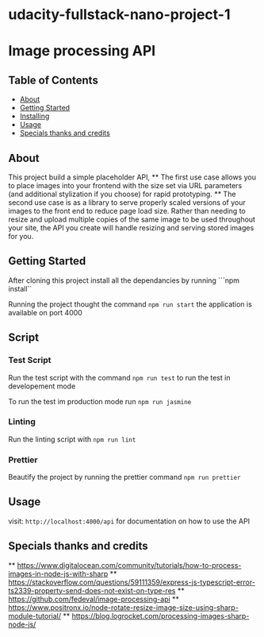 # udacity-fullstack-nano-project-1

# Image processing API

## Table of Contents

- [About](#about)
- [Getting Started](#getting_started)
- [Installing](#installing)
- [Usage](#usage)
- [Specials thanks and credits](#contributing)

## About
This project build a simple placeholder API, 
** The first use case  allows you to place images into your frontend with the size set via URL parameters (and additional stylization if you choose) for rapid prototyping. 
** The second use case is as a library to serve properly scaled versions of your images to the front end to reduce page load size. Rather than needing to resize and upload multiple copies of the same image to be used throughout your site, the API you create will handle resizing and serving stored images for you. 


## Getting Started
After cloning this project install all the dependancies by running ```npm install``

Running the project thought the command    ```npm run start``` the application is available on port 4000

## Script

### Test Script
Run the test script with the command ```npm run test``` to run the test in developement mode

To run the test im production mode run ```npm run jasmine```

### Linting

Run the linting script with ```npm run lint ```

### Prettier

Beautify the project by running the prettier command ```npm run prettier ```

## Usage
visit: `http://localhost:4000/api` for documentation on how to use the API

## Specials thanks and credits 

** https://www.digitalocean.com/community/tutorials/how-to-process-images-in-node-js-with-sharp
** https://stackoverflow.com/questions/59111359/express-js-typescript-error-ts2339-property-send-does-not-exist-on-type-res
** https://github.com/fedeval/image-processing-api 
** https://www.positronx.io/node-rotate-resize-image-size-using-sharp-module-tutorial/
** https://blog.logrocket.com/processing-images-sharp-node-js/